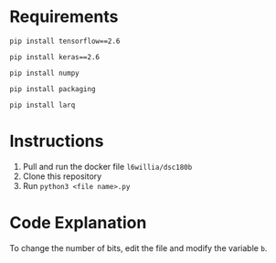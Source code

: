 # Requirements
`pip install tensorflow==2.6`

`pip install keras==2.6`

`pip install numpy`

`pip install packaging`

`pip install larq`


# Instructions
1. Pull and run the docker file `l6willia/dsc180b`
2. Clone this repository
3. Run `python3 <file name>.py`

# Code Explanation
To change the number of bits, edit the file and modify the variable `b`.
